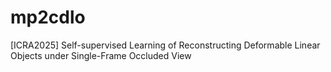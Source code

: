 # mp2cdlo
[ICRA2025] Self-supervised Learning of Reconstructing Deformable Linear Objects under Single-Frame Occluded View

